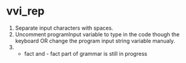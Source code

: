 # vvi_rep
1. Separate input characters with spaces.
2. Uncomment programInput variable to type in the code though the keyboard OR change the program input string variable manualy.
3. + fact and - fact part of grammar is still in progress
